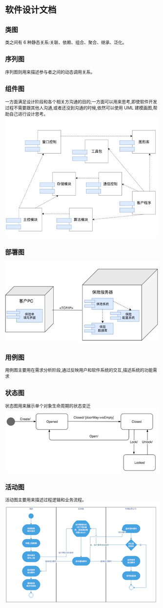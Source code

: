 # 软件设计文档


## 类图
类之间有 6 种静态关系:关联、依赖、组合、聚合、继承、泛化。

## 序列图
序列图则用来描述参与者之间的动态调用关系。

## 组件图
一方面满足设计阶段和各个相关方沟通的目的;一方面可以用来思考,即使软件开发过程不需要跟其他人沟通,或者还没到沟通的时候,依然可以使用 UML 建模画图,帮助自己进行设计思考。
![img.png](/images/components.png)
## 部署图
![img.png](/images/deploy.png)
## 用例图
用例图主要用在需求分析阶段,通过反映用户和软件系统的交互,描述系统的功能需求

## 状态图
状态图用来展示单个对象生命周期的状态变迁
![img.png](/images/status.png)
## 活动图
活动图主要用来描述过程逻辑和业务流程。
![img.png](/images/activity.png)
